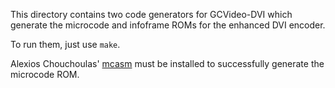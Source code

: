 This directory contains two code generators for GCVideo-DVI which
generate the microcode and infoframe ROMs for the enhanced DVI
encoder.

To run them, just use `make`.

Alexios Chouchoulas' [mcasm](http://www.bedroomlan.org/projects/mcasm)
must be installed to successfully generate the microcode ROM.
